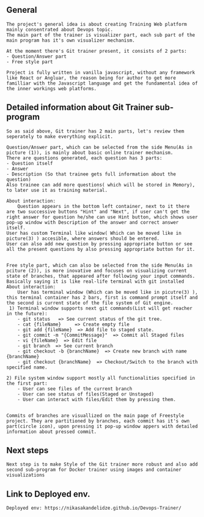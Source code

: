 ## General
	The project's general idea is about creating Training Web platform mainly consentrated about Devops topic.
	The main part of the trainer is visualizer part, each sub part of the main program has it's own visualizer mechanism.

	At the moment there's Git trainer present, it consists of 2 parts:
	- Question/Answer part
	- Free style part
	
	Project is fully written in vanilla javascript, without any framework like React or Angluar, the reason being for author to get more familliar with the Javascript language and get the fundamental idea of the inner workings web platforms. 	

## Detailed information about Git Trainer sub-program
	So as said above, Git trainer has 2 main parts, let's review them seperately to make everything explicit.
	
	Question/Answer part, which can be selected from the side Menu(As in picture (1)), is mainly about basic online trainer mechanism.
	There are questions generated, each question has 3 parts: 
	- Question itself
	- Answer
	- Description (So that trainee gets full information about the question)		
	Also trainee can add more questions( which will be stored in Memory), to later use it as training material.
	
	About interaction:
		Question appears in the bottom left container, next to it there are two successive buttons "Hint" and "Next", if user can't get the right answer for question he/she can use Hint button, which shows user pop-up window with Description of the answer and correct answer itself.
	User has custom Terminal like window( Which can be moved like in picture(3) ) accesible, where answers should be entered. 	
	User can also add new question by pressing appropriate button or see all the present questions by also pressing appropriate button for it.	


	Free style part, which can also be selected from the side Menu(As in pciture (2)), is more inovative and focuses on visualizing current state of branches, that appeared after following your input commands. Basically saying it is like real-life terminal with git installed
	About interaction:
		User has terminal window (Which can be moved like in picutre(3) ), this terminal container has 2 bars, first is command prompt itself and the second is current state of the file system of Git engine.
	 1) Terminal window supports next git commands(List will get reacher in the future):
		- git status   => See current status of the git tree.
		- cat {fileName}     => Create empty file
		- git add {fileName}  => Add file to staged state.
		- git commit -m "{CommitMessage}"  => Commit all Staged files
		- vi {fileName}	 => Edit file
		- git branch  => See current branch
		- git checkout -b {branchName}  => Create new branch with name {branchName}
		- git checkout {branchName}  => Checkout/Switch to the branch with specified name.

	2) File system window support mostly all functionalities specified in the first part:
		- User can see files of the current branch
		- User can see status of files(Staged or Unstaged)
		- User can interact with files/Edit them by pressing them.
		
	
	Commits of branches are visuallized on the main page of Freestyle project. They are partitioned by branches, each commit has it's own part(circle icon), upon pressing it pop-up window appers with detailed information about pressed commit.	
	
## Next steps
	Next step is to make Style of the Git trainer more robust and also add second sub-program for Docker trainer using images and container visualizations


## Link to Deployed env.
    Deployed env: https://nikasakandelidze.github.io/Devops-Trainer/
  
  
